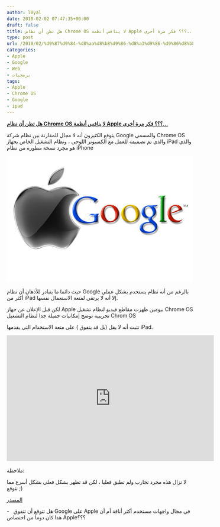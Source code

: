 ```yaml
---
author: l0yal
date: 2010-02-02 07:47:35+00:00
draft: false
title: هل تظن أن نظام Chrome OS لا ينافس أنظمة Apple ؟؟؟ فكر مرة أخرى...
type: post
url: /2010/02/%d9%87%d9%84-%d8%aa%d8%b8%d9%86-%d8%a3%d9%86-%d9%86%d8%b8%d8%a7%d9%85-chrome-os-%d9%84%d8%a7-%d9%8a%d9%86%d8%a7%d9%81%d8%b3-%d8%a3%d9%86%d8%b8%d9%85%d8%a9-apple-%d8%9f%d8%9f%d8%9f-%d9%81%d9%83%d8%b1/
categories:
- Apple
- Google
- Web
- برمجيات
tags:
- Apple
- Chrome OS
- Google
- ipad
---
```


[**هل تظن أن نظام Chrome OS لا ينافس أنظمة Apple ؟؟؟ فكر مرة أخرى...**](https://www.it-scoop.com/2010/02/%d9%87%d9%84-%d8%aa%d8%b8%d9%86-%d8%a3%d9%86-%d9%86%d8%b8%d8%a7%d9%85-chrome-os-%d9%84%d8%a7-%d9%8a%d9%86%d8%a7%d9%81%d8%b3-%d8%a3%d9%86%d8%b8%d9%85%d8%a9-apple-%d8%9f%d8%9f%d8%9f-%d9%81%d9%83%d8%b1/)


يتوقع الكثيرون أنه لا مجال للمقارنة بين نظام شركة Google والمسمى Chrome OS والذي تم تصميمه للعمل مع الكمبيوتر اللوحي ، ونظام التشغيل الخاص بجهاز iPad والذي هو مجرد نسخة مطورة من نظام iPhone

[![](apple-vs-google.jpg)
](https://www.it-scoop.com/2010/02/%d9%87%d9%84-%d8%aa%d8%b8%d9%86-%d8%a3%d9%86-%d9%86%d8%b8%d8%a7%d9%85-chrome-os-%d9%84%d8%a7-%d9%8a%d9%86%d8%a7%d9%81%d8%b3-%d8%a3%d9%86%d8%b8%d9%85%d8%a9-apple-%d8%9f%d8%9f%d8%9f-%d9%81%d9%83%d8%b1/)

حيث دائما ما يتبادر للأذهان أن نظام Google بالرغم من أنه نظام يستخدم بشكل عملي أكثر من iPad إلا أنه لا يرتقي لمتعة الاستعمال نفسها.

لكن قبل الإعلان عن جهاز Apple بيومين ظهرت مقاطع فيديو لنظام تشغيل Chrome OS تجريبية توضح إمكانيات جميلة جدا لنظام التشغيل Chrom OS

تثبت أنه لا يقل (بل قد يتفوق ) على متعة الاستخدام التي يقدمها iPad.

<object classid="clsid:d27cdb6e-ae6d-11cf-96b8-444553540000" width="560" codebase="http://download.macromedia.com/pub/shockwave/cabs/flash/swflash.cab#version=6,0,40,0" height="340"><embed src="http://www.youtube.com/v/debO2FroXA0&hl=en_US&fs=1&" allowscriptaccess="always" height="340" width="560" allowfullscreen="true" type="application/x-shockwave-flash"></embed></object>

ملاحظة:

لا تزال هذه مجرد تجارب ولم تطبق فعليا ، لكن قد تظهر بشكل فعلي بشكل أسرع مما نتوقع ;)

[المصدر](http://www.techcrunch.com/2010/02/01/chrome-os-tablet-video/)

-   هل تتوقع أن تتفوق Google على Apple في مجال واجهات مستخدم أكثر أناقة أم أن هذا كان دوما من اختصاص Apple؟؟؟
